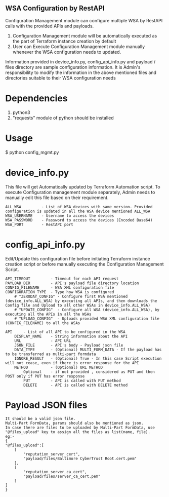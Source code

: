 ## WSA Configuration by RestAPI

Configuration Management module can configure multiple WSA by RestAPI calls with the provided APIs and payloads.

1. Configuration Management module will be automatically executed as the part of Terraform instance creation by default
2. User can Execute Configuration Management module manually whenever the WSA configuration needs to updated.

Information provided in device_info.py, config_api_info.py and payload / files directory are sample configuration information.
It is Admin's responsibility to modify the information in the above mentioned files and directories suitable to their WSA configuration needs 

# Dependencies
1. python3 
2. "requests" module of python should be installed

# Usage
$ python config_mgmt.py

# device_info.py
This file will get Automatically updated by Terraform Automation script.
To execute Configuration management module separately, Admin needs to manually edit this file based on their requirement.

    ALL_WSA         - List of WSA devices with same version. Provided configuration is updated in all the WSA device mentioned ALL_WSA
    WSA_USERNAME    - Username to access the devices
    WSA_PASSWORD    - Password to access the devices (Encoded Base64)
    WSA_PORT        - RestAPI port

# config_api_info.py
Edit/Update this configuration file before initiating Terraform instance creation script or before manually executing the Configuration Management Script.

    API_TIMEOUT         - Timeout for each API request
    PAYLOAD_DIR         - API's payload file directory location
    CONFIG_FILENAME     - WSA XML configuration file
    CONFIGURATION_TYPE  - Type how WSA is configured
        # "ZERODAY_CONFIG" - Configure first WSA mentioned (device_info.ALL_WSA) by executing all APIs, and then downloads the Config file and Upload to all other WSAs in device_info.ALL_WSA)
        # "UPDATE_CONFIG"  - Configure all WSA (device_info.ALL_WSA), by executing all the APIs in all the WSAs
        # "UPLOAD_CONFIG"  - Uploads provided WSA XML configuration file (CONFIG_FILENAME) to all the WSAs
        
    API     - List of all API to be configured in the WSA
        DISPLAY_NAME    - String information about the API
        URL             - API URL
        JSON_FILE       - API's body - Payload json file
        DATA_TYPE       - (Optional) MULTI_FORM_DATA - If the payload has to be transferred as multi-part formdata
        IGNORE_RESULT   - (Optional) True - In this case Script execution will not cease, even if there is error response for the API
        METHOD          - (Optional) URL METHOD 
            Optional    - if not provided , considered as PUT and then POST only if PUT has error response
            PUT         - API is called with PUT method
            DELETE      - API is called with DELETE method
        
        
# Payload JSON files
    
    It should be a valid json file.
    Multi-Part FormData, params should also be mentioned as json.
    In case there are files to be uploaded by Multi-Part FormData, use "@files_upload" key to assign all the files as list(name, file).
    eg:- 
    {
    "@files_upload":[
        [
            "reputation_server_cert",
            "payload/files/Baltimore CyberTrust Root.cert.pem"
        ],
        [
            "reputation_server_ca_cert",
            "payload/files/server_ca_cert.pem"
        ]
    ]
    }

